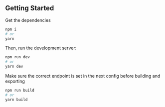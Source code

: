 ## Getting Started

Get the dependencies

```bash
npm i
# or
yarn
```

Then, run the development server:

```bash
npm run dev
# or
yarn dev
```

Make sure the correct endpoint is set in the next config before building and exporting

```bash
npm run build
# or
yarn build
```
